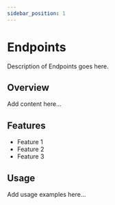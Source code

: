 ```yaml
---
sidebar_position: 1
---
```


# Endpoints

Description of Endpoints goes here.

## Overview

Add content here...

## Features

- Feature 1
- Feature 2
- Feature 3

## Usage

Add usage examples here...
